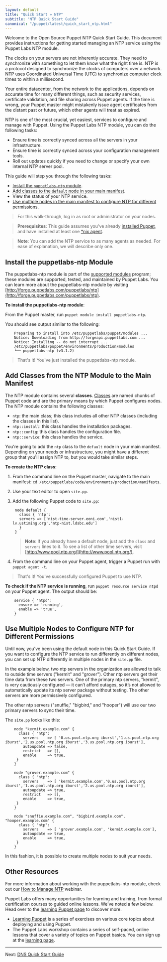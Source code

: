 ```yaml
---
layout: default
title: "Quick Start » NTP"
subtitle: "NTP Quick Start Guide"
canonical: "/puppet/latest/quick_start_ntp.html"
---
```


[downloads]: http://info.puppetlabs.com/download-pe.html
[sys_req]: ./install_system_requirements.html
[agent_install]: ./install_agents.html
[install_overview]: ./install_basic.html

Welcome to the Open Source Puppet NTP Quick Start Guide. This document provides instructions for getting started managing an NTP service using the Puppet Labs NTP module.

The clocks on your servers are not inherently accurate. They need to synchronize with something to let them know what the right time is. NTP is a protocol designed to synchronize the clocks of computers over a network. NTP uses Coordinated Universal Time (UTC) to synchronize computer clock times to within a millisecond.

Your entire datacenter, from the network to the applications, depends on accurate time for many different things, such as security services, certificate validation, and file sharing across Puppet agents. If the time is wrong, your Puppet master might mistakenly issue agent certificates from the distant past or future, which other agents will treat as expired.

NTP is one of the most crucial, yet easiest, services to configure and manage with Puppet. Using the Puppet Labs NTP module, you can do the following tasks:

* Ensure time is correctly synced across all the servers in your infrastructure.
* Ensure time is correctly synced across your configuration management tools.
* Roll out updates quickly if you need to change or specify your own internal NTP server pool.

This guide will step you through the following tasks:

* [Install the `puppetlabs-ntp` module](#install-the-puppetlabs-ntp-module).
* [Add classes to the `default` node in your main manifest](#use-the-main-manifest-to-add-classes-from-the-ntp-module).
* View the status of your NTP service.
* [Use multiple nodes in the main manifest to configure NTP for different permissions](#use-multiple-nodes-to-configure-ntp-for-different-permissions).

> For this walk-through, log in as root or administrator on your nodes.

> **Prerequisites**: This guide assumes you've already [installed Puppet](/puppetserver/2.2/install_from_packages.html), and have installed at least one [*nix agent](./install_linux.html).

>**Note**: You can add the NTP service to as many agents as needed. For ease of explanation, we will describe only one.

## Install the puppetlabs-ntp Module

The puppetlabs-ntp module is part of the [supported modules](http://forge.puppetlabs.com/supported) program; these modules are supported, tested, and maintained by Puppet Labs. You can learn more about the puppetlabs-ntp module by visiting [http://forge.puppetlabs.com/puppetlabs/ntp](http://forge.puppetlabs.com/puppetlabs/ntp).

**To install the puppetlabs-ntp module**:

From the Puppet master, run `puppet module install puppetlabs-ntp`.

You should see output similar to the following:

        Preparing to install into /etc/puppetlabs/puppet/modules ...
        Notice: Downloading from http://forgeapi.puppetlabs.com ...
        Notice: Installing -- do not interrupt ...
        /etc/puppetlabs/puppet/environments/production/modules
        └── puppetlabs-ntp (v3.1.2)

> That's it! You've just installed the puppetlabs-ntp module.

## Add Classes from the NTP Module to the Main Manifest


[classification_selector]: ./images/quick/classification_selector.png

The NTP module contains several **classes**. [Classes](../puppet/3/reference/lang_classes.html) are named chunks of Puppet code and are the primary means by which Puppet configures nodes. The NTP module contains the following classes:

* `ntp`: the main class; this class includes all other NTP classes (including the classes in this list).
* `ntp::install`: this class handles the installation packages.
* `ntp::config`: this class handles the configuration file.
* `ntp::service`: this class handles the service.

You're going to add the `ntp` class to the `default` node in your main manifest. Depending on your needs or infrastructure, you might have a different group that you'll assign NTP to, but you would take similar steps.

**To create the NTP class:**

1. From the command line on the Puppet master, navigate to the main manifest: `cd /etc/puppetlabs/code/environments/production/manifests`.
2. Use your text editor to open `site.pp`.
3. Add the following Puppet code to `site.pp`:

        node default {
     	  class { 'ntp':
    	  servers => ['nist-time-server.eoni.com','nist1-lv.ustiming.org','ntp-nist.ldsbc.edu']
    	  }
		}

	>**Note**: If you already have a default node, just add the `class` and `servers` lines to it.
	> To see a list of other time servers, visit [http://www.pool.ntp.org/](http://www.pool.ntp.org/).

4. From the command line on your Puppet agent, trigger a Puppet run with `puppet agent -t`.

> That's it! You've successfully configured Puppet to use NTP.

**To check if the NTP service is running**, run `puppet resource service ntpd` on your Puppet agent. The output should be:

        service { 'ntpd':
  		  ensure => 'running',
 		  enable => 'true',
		}

## Use Multiple Nodes to Configure NTP for Different Permissions

Until now, you've been using the default node in this Quick Start Guide. If you want to configure the NTP service to run differently on different nodes, you can set up NTP differently in multiple nodes in the `site.pp` file.

In the example below, two ntp servers in the organization are allowed to talk to outside time servers ("kermit" and "grover"). Other ntp servers get their time data from these two servers. One of the primary ntp servers, "kermit", is very cautiously configured — it can’t afford outages, so it’s not allowed to automatically update its ntp server package without testing. The other servers are more permissively configured.

The other ntp servers ("snuffie," "bigbird," and "hooper") will use our two primary servers to sync their time.

The `site.pp` looks like this:

		node "kermit.example.com" {
		  class { "ntp":
			servers    => [ '0.us.pool.ntp.org iburst','1.us.pool.ntp.org iburst','2.us.pool.ntp.org iburst','3.us.pool.ntp.org iburst'],
			autoupdate => false,
			restrict   => [],
			enable     => true,
	     }
	    }

		node "grover.example.com" {
		  class { "ntp":
			servers    => [ 'kermit.example.com','0.us.pool.ntp.org iburst','1.us.pool.ntp.org iburst','2.us.pool.ntp.org iburst'],
			autoupdate => true,
			restrict   => [],
			enable     => true,
	     }
	    }

		node "snuffie.example.com", "bigbird.example.com", "hooper.example.com" {
		  class { "ntp":
			servers    => [ 'grover.example.com', 'kermit.example.com'],
			autoupdate => true,
			enable     => true,
	     }
	    }

In this fashion, it is possible to create multiple nodes to suit your needs.

## Other Resources

For more information about working with the puppetlabs-ntp module, check out our [How to Manage NTP](http://puppetlabs.com/webinars/how-manage-ntp) webinar.

Puppet Labs offers many opportunities for learning and training, from formal certification courses to guided online lessons. We've noted a few below. Head over to the [learning Puppet page](https://puppetlabs.com/learn) to discover more.

* [Learning Puppet](http://docs.puppetlabs.com/learning/) is a series of exercises on various core topics about deploying and using Puppet.
* The Puppet Labs workshop contains a series of self-paced, online lessons that cover a variety of topics on Puppet basics. You can sign up at the [learning page](https://puppetlabs.com/learn).

----------

Next: [DNS Quick Start Guide](./quick_start_dns.html)
